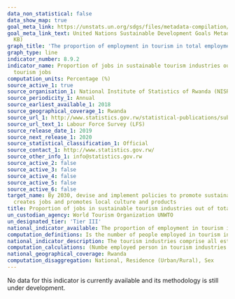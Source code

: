 ```yaml
---
data_non_statistical: false
data_show_map: true
goal_meta_link: https://unstats.un.org/sdgs/files/metadata-compilation/Metadata-Goal-8.pdf
goal_meta_link_text: United Nations Sustainable Development Goals Metadata (PDF 526
  KB)
graph_title: 'The proportion of employment in tourism in total employment'
graph_type: line
indicator_number: 8.9.2
indicator_name: Proportion of jobs in sustainable tourism industries out of total
  tourism jobs
computation_units: Percentage (%)
source_active_1: true
source_organisation_1: National Institute of Statistics of Rwanda (NISR)
source_periodicity_1: Annual
source_earliest_available_1: 2018
source_geographical_coverage_1: Rwanda
source_url_1: http://www.statistics.gov.rw/statistical-publications/subject/labor-force-and-economic-activity/reports
source_url_text_1: Labour Force Survey (LFS) 
source_release_date_1: 2019
source_next_release_1: 2020
source_statistical_classification_1: Official
source_contact_1: http://www.statistics.gov.rw/
source_other_info_1: info@statistics.gov.rw
source_active_2: false
source_active_3: false
source_active_4: false
source_active_5: false
source_active_6: false
target_name: By 2030, devise and implement policies to promote sustainable tourism that
  creates jobs and promotes local culture and products
title: Proportion of jobs in sustainable tourism industries out of total tourism jobs
un_custodian_agency: World Tourism Organization UNWTO
un_designated_tier: 'Tier III'
national_indicator_available: The proportion of employment in tourism in total employment
computation_definitions: Is the number of people employed in tourism industries in any of their jobs, as a count of the persons employed in tourism industries in their main job, or as a count of the jobs in tourism industries, expressed as a percentage of total employment.
national_indicator_description: The tourism industries comprise all establishments for which the principal activity is a tourism characteristic activity. Tourism characteristic activities are the activities that typically produce tourism characteristic products. Tourism characteristic products are those that satisfy one or both of the following criteria; (a) Tourism expenditure on the product (either good or service) should represent a significant share of total tourism expenditure (share-of-expenditure/demand condition); (b) Tourism expenditure on the product should represent a significant share of the supply of the product in the economy (share-of-supply condition). This criterion implies that the supply of a tourism characteristic product would cease to exist in meaningful quantity in the absence of visitors. 
computation_calculations: (Numbe employed person in tourism industries / Total employment)
national_geographical_coverage: Rwanda
computation_disaggregation: National, Residence (Urban/Rural), Sex
---
```

No data for this indicator is currently available and its methodology is still under development.
